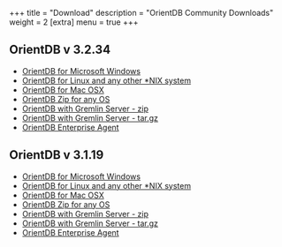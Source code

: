 +++
title = "Download"
description = "OrientDB Community Downloads"
weight = 2
[extra]
menu = true
+++


## OrientDB v 3.2.34

- [OrientDB for Microsoft Windows](https://repo1.maven.org/maven2/com/orientechnologies/orientdb-community/3.2.34/orientdb-community-3.2.34.zip)
- [OrientDB for Linux and any other *NIX system](https://repo1.maven.org/maven2/com/orientechnologies/orientdb-community/3.2.34/orientdb-community-3.2.34.tar.gz)
- [OrientDB for Mac OSX](https://repo1.maven.org/maven2/com/orientechnologies/orientdb-community/3.2.34/orientdb-community-3.2.34.tar.gz)
- [OrientDB Zip for any OS](https://repo1.maven.org/maven2/com/orientechnologies/orientdb-community/3.2.34/orientdb-community-3.2.34.zip)
- [OrientDB with Gremlin Server - zip](https://repo1.maven.org/maven2/com/orientechnologies/orientdb-tp3/3.2.34/orientdb-tp3-3.2.34.zip)
- [OrientDB with Gremlin Server - tar.gz](https://repo1.maven.org/maven2/com/orientechnologies/orientdb-tp3/3.2.34/orientdb-tp3-3.2.34.tar.gz)
- [OrientDB Enterprise Agent](https://repo1.maven.org/maven2/com/orientechnologies/agent/3.2.34/agent-3.2.34.jar)


## OrientDB v 3.1.19

- [OrientDB for Microsoft Windows](https://repo1.maven.org/maven2/com/orientechnologies/orientdb/3.1.19/orientdb-3.1.19.zip)
- [OrientDB for Linux and any other *NIX system](https://repo1.maven.org/maven2/com/orientechnologies/orientdb/3.1.19/orientdb-3.1.19.tar.gz)
- [OrientDB for Mac OSX](https://repo1.maven.org/maven2/com/orientechnologies/orientdb/3.1.19/orientdb-3.1.19.tar.gz)
- [OrientDB Zip for any OS](https://repo1.maven.org/maven2/com/orientechnologies/orientdb/3.1.19/orientdb-3.1.19.zip)
- [OrientDB with Gremlin Server - zip](https://repo1.maven.org/maven2/com/orientechnologies/orientdb-tp3/3.1.19/orientdb-tp3-3.1.19.zip)
- [OrientDB with Gremlin Server - tar.gz](https://repo1.maven.org/maven2/com/orientechnologies/orientdb-tp3/3.1.19/orientdb-tp3-3.1.19.tar.gz)
- [OrientDB Enterprise Agent](https://repo1.maven.org/maven2/com/orientechnologies/agent/3.1.19/agent-3.1.19.jar )
